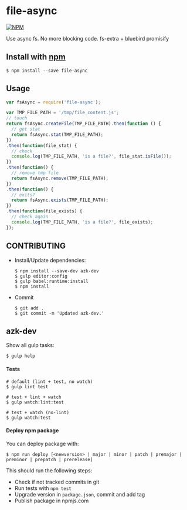 # file-async

[![NPM](https://nodei.co/npm/file-async.png)](https://nodei.co/npm/file-async/)

Use async fs. No more blocking code.
fs-extra + bluebird promisify

## Install with [npm](https://www.npmjs.com/package/file-async)

```shell
$ npm install --save file-async
```

## Usage

```js
var fsAsync = require('file-async');

var TMP_FILE_PATH = '/tmp/file_content.js';
// touch
return fsAsync.createFile(TMP_FILE_PATH).then(function () {
  // get stat
  return fsAsync.stat(TMP_FILE_PATH);
})
.then(function(file_stat) {
  // check
  console.log(TMP_FILE_PATH, 'is a file?', file_stat.isFile());
})
.then(function() {
  // remove tmp file
  return fsAsync.remove(TMP_FILE_PATH);
})
.then(function() {
  // exits?
  return fsAsync.exists(TMP_FILE_PATH);
})
.then(function(file_exists) {
  // check again
  console.log(TMP_FILE_PATH, 'is a file?', file_exists);
});
```

## CONTRIBUTING

- Install/Update dependencies:

    ```shell
    $ npm install --save-dev azk-dev
    $ gulp editor:config
    $ gulp babel:runtime:install
    $ npm install
    ```

- Commit

    ```shell
    $ git add .
    $ git commit -m 'Updated azk-dev.'
    ```

## azk-dev

Show all gulp tasks:

```shell
$ gulp help
```

#### Tests

```shell
# default (lint + test, no watch)
$ gulp lint test

# test + lint + watch
$ gulp watch:lint:test

# test + watch (no-lint)
$ gulp watch:test
```


#### Deploy npm package

You can deploy package with:

```shell
$ npm run deploy [<newversion> | major | minor | patch | premajor | preminor | prepatch | prerelease]
```

This should run the following steps:

  - Check if not tracked commits in git
  - Run tests with `npm test`
  - Upgrade version in `package.json`, commit and add tag
  - Publish package in npmjs.com
